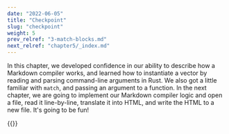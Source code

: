 ```yaml
---
date: "2022-06-05"
title: "Checkpoint"
slug: "checkpoint"
weight: 5
prev_relref: "3-match-blocks.md"
next_relref: "chapter5/_index.md"
---
```


In this chapter, we developed confidence in our ability to describe how a Markdown 
compiler works, and learned how to instantiate a vector by reading and parsing 
command-line arguments in Rust. We also got a little familiar with `match`, and 
passing an argument to a function. In the next chapter, we are going to implement 
our Markdown compiler logic and open a file, read it line-by-line, translate it 
into HTML, and write the HTML to a new file. It's going to be fun!

{{<checkpoint 
        chapter="chapter-4"
        check="fourth"
        quote="If you can't fly, then run, if you can’t run then walk, if you can’t walk then crawl, but whatever you do you have to keep moving forward." 
        author="Martin Luther King, Jr."
        gist="https://gist.github.com/jesselawson/6fe6cc4f42c9ab127804e8dc95e8d237">}}